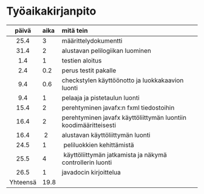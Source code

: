 # Työaikakirjanpito

| päivä | aika | mitä tein |
|:------:|:----|:------|
| 25.4 | 3 | määrittelydokumentti |
| 31.4 | 2 | alustavan pelilogiikan luominen |
| 1.4 | 1 | testien aloitus|
| 2.4 | 0.2 | perus testit pakalle |
| 9.4 | 0.6 | checkstylen käyttöönotto ja luokkakaavion luonti |
| 9.4 | 1 | pelaaja ja pistetaulun luonti |
| 15.4 | 2 | perehtyminen javafx:n fxml tiedostoihin|
| 16.4 | 2 | perehtyminen javafx käyttöliittymän luontiin koodimääritteisesti |
| 16.4 | 2 | alustavan käyttöliittymän luonti|
| 24.5 | 1 | peliluokkien kehittämistä |
| 25.5 | 4 | käyttöliittymän jatkamista ja näkymä controllerin luonti |
| 26.5 | 1 | javadocin kirjoittelua |
| Yhteensä | 19.8 | |
